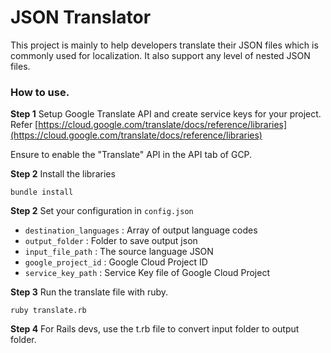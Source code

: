 # JSON Translator
This project is mainly to help developers translate their JSON files which is commonly used for localization. It also support any level of nested JSON files.

### How to use.
__Step 1__
Setup Google Translate API and create service keys for your project. Refer [https://cloud.google.com/translate/docs/reference/libraries](https://cloud.google.com/translate/docs/reference/libraries)

Ensure to enable the "Translate" API in the API tab of GCP.

__Step 2__
Install the libraries

```
bundle install
```

__Step 2__
Set your configuration in `config.json`
- `destination_languages` : Array of output language codes
- `output_folder` : Folder to save output json
- `input_file_path` : The source language JSON
- `google_project_id` : Google Cloud Project ID
- `service_key_path` : Service Key file of Google Cloud Project

__Step 3__
Run the translate file with ruby.

```
ruby translate.rb
```

__Step 4__
For Rails devs, use the t.rb file to convert input folder to output folder.
